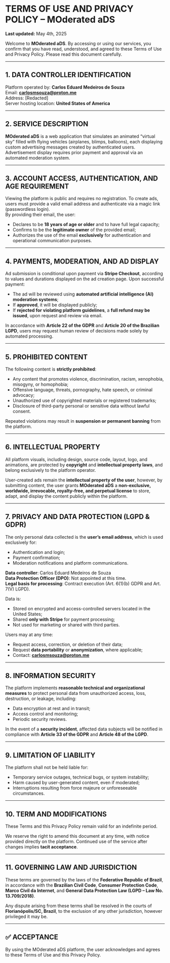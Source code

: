 
# TERMS OF USE AND PRIVACY POLICY – MOderated aDS

**Last updated:** May 4th, 2025

Welcome to **MOderated aDS**. By accessing or using our services, you confirm that you have read, understood, and agreed to these Terms of Use and Privacy Policy. Please read this document carefully.

---

## 1. DATA CONTROLLER IDENTIFICATION

Platform operated by: **Carlos Eduard Medeiros de Souza**  
Email: **carlosmsouza@proton.me**  
Address: [Redacted]  
Server hosting location: **United States of America**

---

## 2. SERVICE DESCRIPTION

**MOderated aDS** is a web application that simulates an animated “virtual sky” filled with flying vehicles (airplanes, blimps, balloons), each displaying custom advertising messages created by authenticated users. Advertisement display requires prior payment and approval via an automated moderation system.

---

## 3. ACCOUNT ACCESS, AUTHENTICATION, AND AGE REQUIREMENT

Viewing the platform is public and requires no registration. To create ads, users must provide a valid email address and authenticate via a magic link (passwordless login).  
By providing their email, the user:

- Declares to be **18 years of age or older** and to have full legal capacity;
- Confirms to be the **legitimate owner** of the provided email;
- Authorizes the use of the email **exclusively** for authentication and operational communication purposes.

---

## 4. PAYMENTS, MODERATION, AND AD DISPLAY

Ad submission is conditional upon payment via **Stripe Checkout**, according to values and durations displayed on the ad creation page. Upon successful payment:

- The ad will be reviewed using **automated artificial intelligence (AI) moderation systems**;
- If **approved**, it will be displayed publicly;
- If **rejected for violating platform guidelines**, a **full refund may be issued**, upon request and review via email.

In accordance with **Article 22 of the GDPR** and **Article 20 of the Brazilian LGPD**, users may request human review of decisions made solely by automated processing.

---

## 5. PROHIBITED CONTENT

The following content is **strictly prohibited**:

- Any content that promotes violence, discrimination, racism, xenophobia, misogyny, or homophobia;
- Offensive language, threats, pornography, hate speech, or criminal advocacy;
- Unauthorized use of copyrighted materials or registered trademarks;
- Disclosure of third-party personal or sensitive data without lawful consent.

Repeated violations may result in **suspension or permanent banning** from the platform.

---

## 6. INTELLECTUAL PROPERTY

All platform visuals, including design, source code, layout, logo, and animations, are protected by **copyright** and **intellectual property laws**, and belong exclusively to the platform operator.

User-created ads remain the **intellectual property of the user**, however, by submitting content, the user grants **MOderated aDS** a **non-exclusive, worldwide, irrevocable, royalty-free, and perpetual license** to store, adapt, and display the content publicly within the platform.

---

## 7. PRIVACY AND DATA PROTECTION (LGPD & GDPR)

The only personal data collected is the **user’s email address**, which is used exclusively for:

- Authentication and login;
- Payment confirmation;
- Moderation notifications and platform communications.

**Data controller**: Carlos Eduard Medeiros de Souza  
**Data Protection Officer (DPO)**: Not appointed at this time.  
**Legal basis for processing**: Contract execution (Art. 6(1)(b) GDPR and Art. 7(V) LGPD).

Data is:

- Stored on encrypted and access-controlled servers located in the United States;
- Shared **only with Stripe** for payment processing;
- Not used for marketing or shared with third parties.

Users may at any time:

- Request access, correction, or deletion of their data;
- Request **data portability** or **anonymization**, where applicable;
- Contact: **carlosmsouza@proton.me**

---

## 8. INFORMATION SECURITY

The platform implements **reasonable technical and organizational measures** to protect personal data from unauthorized access, loss, destruction, or leakage, including:

- Data encryption at rest and in transit;
- Access control and monitoring;
- Periodic security reviews.

In the event of a **security incident**, affected data subjects will be notified in compliance with **Article 33 of the GDPR** and **Article 48 of the LGPD**.

---

## 9. LIMITATION OF LIABILITY

The platform shall not be held liable for:

- Temporary service outages, technical bugs, or system instability;
- Harm caused by user-generated content, even if moderated;
- Interruptions resulting from force majeure or unforeseeable circumstances.

---

## 10. TERM AND MODIFICATIONS

These Terms and this Privacy Policy remain valid for an indefinite period.

We reserve the right to amend this document at any time, with notice provided directly on the platform. Continued use of the service after changes implies **tacit acceptance**.

---

## 11. GOVERNING LAW AND JURISDICTION

These terms are governed by the laws of the **Federative Republic of Brazil**, in accordance with the **Brazilian Civil Code**, **Consumer Protection Code**, **Marco Civil da Internet**, and **General Data Protection Law (LGPD – Law No. 13.709/2018)**.

Any dispute arising from these terms shall be resolved in the courts of **Florianópolis/SC, Brazil**, to the exclusion of any other jurisdiction, however privileged it may be.

---

## ✅ ACCEPTANCE

By using the MOderated aDS platform, the user acknowledges and agrees to these Terms of Use and this Privacy Policy.
